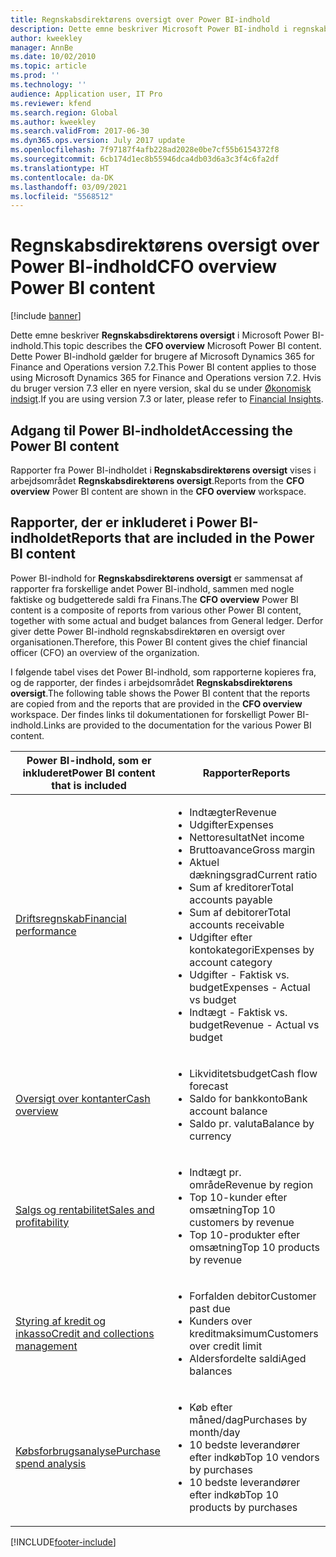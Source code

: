 ```yaml
---
title: Regnskabsdirektørens oversigt over Power BI-indhold
description: Dette emne beskriver Microsoft Power BI-indhold i regnskabsdirektørens oversigt.
author: kweekley
manager: AnnBe
ms.date: 10/02/2010
ms.topic: article
ms.prod: ''
ms.technology: ''
audience: Application user, IT Pro
ms.reviewer: kfend
ms.search.region: Global
ms.author: kweekley
ms.search.validFrom: 2017-06-30
ms.dyn365.ops.version: July 2017 update
ms.openlocfilehash: 7f97187f4afb228ad2028e0be7cf55b6154372f8
ms.sourcegitcommit: 6cb174d1ec8b55946dca4db03d6a3c3f4c6fa2df
ms.translationtype: HT
ms.contentlocale: da-DK
ms.lasthandoff: 03/09/2021
ms.locfileid: "5568512"
---
```

# <a name="cfo-overview-power-bi-content"></a><span data-ttu-id="bab28-103">Regnskabsdirektørens oversigt over Power BI-indhold</span><span class="sxs-lookup"><span data-stu-id="bab28-103">CFO overview Power BI content</span></span>

[!include [banner](../includes/banner.md)] 

<span data-ttu-id="bab28-104">Dette emne beskriver **Regnskabsdirektørens oversigt** i Microsoft Power BI-indhold.</span><span class="sxs-lookup"><span data-stu-id="bab28-104">This topic describes the **CFO overview** Microsoft Power BI content.</span></span> <span data-ttu-id="bab28-105">Dette Power BI-indhold gælder for brugere af Microsoft Dynamics 365 for Finance and Operations version 7.2.</span><span class="sxs-lookup"><span data-stu-id="bab28-105">This Power BI content applies to those using Microsoft Dynamics 365 for Finance and Operations version 7.2.</span></span> <span data-ttu-id="bab28-106">Hvis du bruger version 7.3 eller en nyere version, skal du se under [Økonomisk indsigt](financial-insights.md).</span><span class="sxs-lookup"><span data-stu-id="bab28-106">If you are using version 7.3 or later, please refer to [Financial Insights](financial-insights.md).</span></span>

## <a name="accessing-the-power-bi-content"></a><span data-ttu-id="bab28-107">Adgang til Power BI-indholdet</span><span class="sxs-lookup"><span data-stu-id="bab28-107">Accessing the Power BI content</span></span>

<span data-ttu-id="bab28-108">Rapporter fra Power BI-indholdet i **Regnskabsdirektørens oversigt** vises i arbejdsområdet **Regnskabsdirektørens oversigt**.</span><span class="sxs-lookup"><span data-stu-id="bab28-108">Reports from the **CFO overview** Power BI content are shown in the **CFO overview** workspace.</span></span>

## <a name="reports-that-are-included-in-the-power-bi-content"></a><span data-ttu-id="bab28-109">Rapporter, der er inkluderet i Power BI-indholdet</span><span class="sxs-lookup"><span data-stu-id="bab28-109">Reports that are included in the Power BI content</span></span>
<span data-ttu-id="bab28-110">Power BI-indhold for **Regnskabsdirektørens oversigt** er sammensat af rapporter fra forskellige andet Power BI-indhold, sammen med nogle faktiske og budgetterede saldi fra Finans.</span><span class="sxs-lookup"><span data-stu-id="bab28-110">The **CFO overview** Power BI content is a composite of reports from various other Power BI content, together with some actual and budget balances from General ledger.</span></span> <span data-ttu-id="bab28-111">Derfor giver dette Power BI-indhold regnskabsdirektøren en oversigt over organisationen.</span><span class="sxs-lookup"><span data-stu-id="bab28-111">Therefore, this Power BI content gives the chief financial officer (CFO) an overview of the organization.</span></span>

<span data-ttu-id="bab28-112">I følgende tabel vises det Power BI-indhold, som rapporterne kopieres fra, og de rapporter, der findes i arbejdsområdet **Regnskabsdirektørens oversigt**.</span><span class="sxs-lookup"><span data-stu-id="bab28-112">The following table shows the Power BI content that the reports are copied from and the reports that are provided in the **CFO overview** workspace.</span></span> <span data-ttu-id="bab28-113">Der findes links til dokumentationen for forskelligt Power BI-indhold.</span><span class="sxs-lookup"><span data-stu-id="bab28-113">Links are provided to the documentation for the various Power BI content.</span></span>

| <span data-ttu-id="bab28-114">Power BI-indhold, som er inkluderet</span><span class="sxs-lookup"><span data-stu-id="bab28-114">Power BI content that is included</span></span> | <span data-ttu-id="bab28-115">Rapporter</span><span class="sxs-lookup"><span data-stu-id="bab28-115">Reports</span></span> |
|-----------------------------------|---------|
| [<span data-ttu-id="bab28-116">Driftsregnskab</span><span class="sxs-lookup"><span data-stu-id="bab28-116">Financial performance</span></span>](financial-performance-power-bi-content-pack.md) | <ul><li><span data-ttu-id="bab28-117">Indtægter</span><span class="sxs-lookup"><span data-stu-id="bab28-117">Revenue</span></span></li><li><span data-ttu-id="bab28-118">Udgifter</span><span class="sxs-lookup"><span data-stu-id="bab28-118">Expenses</span></span></li><li><span data-ttu-id="bab28-119">Nettoresultat</span><span class="sxs-lookup"><span data-stu-id="bab28-119">Net income</span></span></li><li><span data-ttu-id="bab28-120">Bruttoavance</span><span class="sxs-lookup"><span data-stu-id="bab28-120">Gross margin</span></span></li><li><span data-ttu-id="bab28-121">Aktuel dækningsgrad</span><span class="sxs-lookup"><span data-stu-id="bab28-121">Current ratio</span></span></li><li><span data-ttu-id="bab28-122">Sum af kreditorer</span><span class="sxs-lookup"><span data-stu-id="bab28-122">Total accounts payable</span></span></li><li><span data-ttu-id="bab28-123">Sum af debitorer</span><span class="sxs-lookup"><span data-stu-id="bab28-123">Total accounts receivable</span></span></li><li><span data-ttu-id="bab28-124">Udgifter efter kontokategori</span><span class="sxs-lookup"><span data-stu-id="bab28-124">Expenses by account category</span></span></li><li><span data-ttu-id="bab28-125">Udgifter - Faktisk vs. budget</span><span class="sxs-lookup"><span data-stu-id="bab28-125">Expenses - Actual vs budget</span></span></li><li><span data-ttu-id="bab28-126">Indtægt - Faktisk vs. budget</span><span class="sxs-lookup"><span data-stu-id="bab28-126">Revenue - Actual vs budget</span></span></li></ul> |
| [<span data-ttu-id="bab28-127">Oversigt over kontanter</span><span class="sxs-lookup"><span data-stu-id="bab28-127">Cash overview</span></span>](../../../finance/cash-bank-management/Cash-Overview-Power-BI-content.md) | <ul><li><span data-ttu-id="bab28-128">Likviditetsbudget</span><span class="sxs-lookup"><span data-stu-id="bab28-128">Cash flow forecast</span></span></li><li><span data-ttu-id="bab28-129">Saldo for bankkonto</span><span class="sxs-lookup"><span data-stu-id="bab28-129">Bank account balance</span></span></li><li><span data-ttu-id="bab28-130">Saldo pr. valuta</span><span class="sxs-lookup"><span data-stu-id="bab28-130">Balance by currency</span></span></li></ul> |
| [<span data-ttu-id="bab28-131">Salgs og rentabilitet</span><span class="sxs-lookup"><span data-stu-id="bab28-131">Sales and profitability</span></span>](sales-profitability-performance-content-pack.md) | <ul><li><span data-ttu-id="bab28-132">Indtægt pr. område</span><span class="sxs-lookup"><span data-stu-id="bab28-132">Revenue by region</span></span></li><li><span data-ttu-id="bab28-133">Top 10-kunder efter omsætning</span><span class="sxs-lookup"><span data-stu-id="bab28-133">Top 10 customers by revenue</span></span></li><li><span data-ttu-id="bab28-134">Top 10-produkter efter omsætning</span><span class="sxs-lookup"><span data-stu-id="bab28-134">Top 10 products by revenue</span></span></li></ul> |
| [<span data-ttu-id="bab28-135">Styring af kredit og inkasso</span><span class="sxs-lookup"><span data-stu-id="bab28-135">Credit and collections management</span></span>](../../../finance/accounts-receivable/credit-collections-power-bi.md) | <ul><li><span data-ttu-id="bab28-136">Forfalden debitor</span><span class="sxs-lookup"><span data-stu-id="bab28-136">Customer past due</span></span></li><li><span data-ttu-id="bab28-137">Kunders over kreditmaksimum</span><span class="sxs-lookup"><span data-stu-id="bab28-137">Customers over credit limit</span></span></li><li><span data-ttu-id="bab28-138">Aldersfordelte saldi</span><span class="sxs-lookup"><span data-stu-id="bab28-138">Aged balances</span></span></li></ul> |
| [<span data-ttu-id="bab28-139">Købsforbrugsanalyse</span><span class="sxs-lookup"><span data-stu-id="bab28-139">Purchase spend analysis</span></span>](../../../finance/accounts-receivable/credit-collections-power-bi.md) | <ul><li><span data-ttu-id="bab28-140">Køb efter måned/dag</span><span class="sxs-lookup"><span data-stu-id="bab28-140">Purchases by month/day</span></span></li><li><span data-ttu-id="bab28-141">10 bedste leverandører efter indkøb</span><span class="sxs-lookup"><span data-stu-id="bab28-141">Top 10 vendors by purchases</span></span></li><li><span data-ttu-id="bab28-142">10 bedste leverandører efter indkøb</span><span class="sxs-lookup"><span data-stu-id="bab28-142">Top 10 products by purchases</span></span></li></ul> |


[!INCLUDE[footer-include](../../../includes/footer-banner.md)]